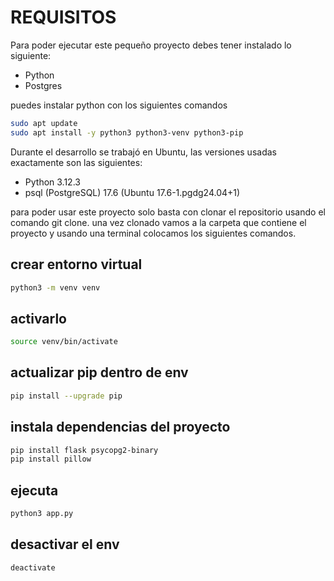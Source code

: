 # REQUISITOS

Para poder ejecutar este pequeño proyecto debes tener instalado lo siguiente:
* Python 
* Postgres

puedes instalar python con los siguientes comandos
```sh
sudo apt update
sudo apt install -y python3 python3-venv python3-pip
```

Durante el desarrollo se trabajó en Ubuntu, las versiones usadas exactamente son las siguientes:
* Python 3.12.3 
* psql (PostgreSQL) 17.6 (Ubuntu 17.6-1.pgdg24.04+1) 



para poder usar este proyecto solo basta con clonar el repositorio usando el comando git clone.
una vez clonado vamos a la carpeta que contiene el proyecto y usando una terminal colocamos los siguientes comandos.

## crear entorno virtual
```sh
python3 -m venv venv
```


## activarlo

```sh
source venv/bin/activate
```

## actualizar pip dentro de env

```sh
pip install --upgrade pip
```

## instala dependencias del proyecto
```sh
pip install flask psycopg2-binary
pip install pillow

```

## ejecuta
```sh
python3 app.py
```

## desactivar el env
```sh
deactivate
```